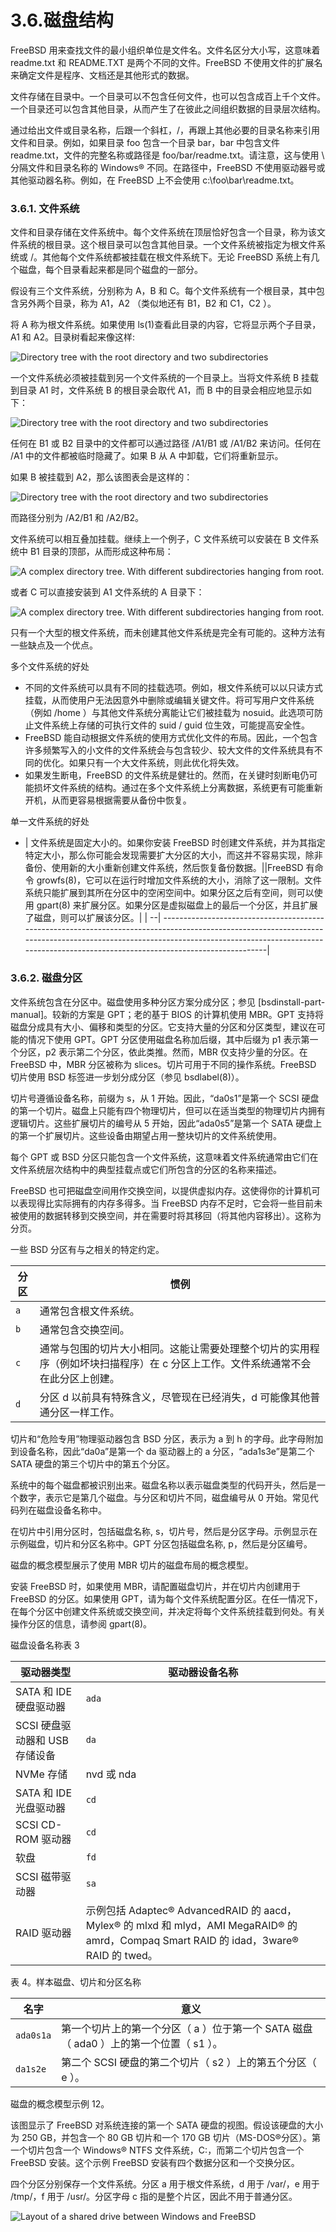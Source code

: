 # 3.6.磁盘结构

FreeBSD 用来查找文件的最小组织单位是文件名。文件名区分大小写，这意味着 readme.txt 和 README.TXT 是两个不同的文件。FreeBSD 不使用文件的扩展名来确定文件是程序、文档还是其他形式的数据。

文件存储在目录中。一个目录可以不包含任何文件，也可以包含成百上千个文件。一个目录还可以包含其他目录，从而产生了在彼此之间组织数据的目录层次结构。

通过给出文件或目录名称，后跟一个斜杠，/，再跟上其他必要的目录名称来引用文件和目录。例如，如果目录 foo 包含一个目录 bar，bar 中包含文件 readme.txt，文件的完整名称或路径是 foo/bar/readme.txt。请注意，这与使用 \ 分隔文件和目录名称的 Windows® 不同。在路径中，FreeBSD 不使用驱动器号或其他驱动器名称。例如，在 FreeBSD 上不会使用 c:\foo\bar\readme.txt。

### 3.6.1. 文件系统

文件和目录存储在文件系统中。每个文件系统在顶层恰好包含一个目录，称为该文件系统的根目录。这个根目录可以包含其他目录。一个文件系统被指定为根文件系统或 /。其他每个文件系统都被挂载在根文件系统下。无论 FreeBSD 系统上有几个磁盘，每个目录看起来都是同个磁盘的一部分。

假设有三个文件系统，分别称为 A，B 和 C。每个文件系统有一个根目录，其中包含另外两个目录，称为 A1，A2 （类似地还有 B1，B2 和 C1，C2 ）。

将 A 称为根文件系统。如果使用 ls(1)查看此目录的内容，它将显示两个子目录，A1 和 A2。目录树看起来像这样:

![Directory tree with the root directory and two subdirectories](https://docs.freebsd.org/images/books/handbook/basics/example-dir1.png)

一个文件系统必须被挂载到另一个文件系统的一个目录上。当将文件系统 B 挂载到目录 A1 时，文件系统 B 的根目录会取代 A1，而 B 中的目录会相应地显示如下：

![Directory tree with the root directory and two subdirectories](https://docs.freebsd.org/images/books/handbook/basics/example-dir2.png)

任何在 B1 或 B2 目录中的文件都可以通过路径 /A1/B1 或 /A1/B2 来访问。任何在 /A1 中的文件都被临时隐藏了。如果 B 从 A 中卸载，它们将重新显示。

如果 B 被挂载到 A2，那么该图表会是这样的：

![Directory tree with the root directory and two subdirectories](https://docs.freebsd.org/images/books/handbook/basics/example-dir3.png)

而路径分别为 /A2/B1 和 /A2/B2。

文件系统可以相互叠加挂载。继续上一个例子，C 文件系统可以安装在 B 文件系统中 B1 目录的顶部，从而形成这种布局：

![A complex directory tree. With different subdirectories hanging from root.](https://docs.freebsd.org/images/books/handbook/basics/example-dir4.png)

或者 C 可以直接安装到 A1 文件系统的 A 目录下：

![A complex directory tree. With different subdirectories hanging from root.](https://docs.freebsd.org/images/books/handbook/basics/example-dir5.png)

只有一个大型的根文件系统，而未创建其他文件系统是完全有可能的。这种方法有一些缺点及一个优点。

多个文件系统的好处

* 不同的文件系统可以具有不同的挂载选项。例如，根文件系统可以以只读方式挂载，从而使用户无法因意外中删除或编辑关键文件。将可写用户文件系统（例如 /home ）与其他文件系统分离能让它们被挂载为 nosuid。此选项可防止文件系统上存储的可执行文件的 suid / guid 位生效，可能提高安全性。
* FreeBSD 能自动根据文件系统的使用方式优化文件的布局。因此，一个包含许多频繁写入的小文件的文件系统会与包含较少、较大文件的文件系统具有不同的优化。如果只有一个大文件系统，则此优化将失效。
* 如果发生断电，FreeBSD 的文件系统是健壮的。然而，在关键时刻断电仍可能损坏文件系统的结构。通过在多个文件系统上分离数据，系统更有可能重新开机，从而更容易根据需要从备份中恢复。

单一文件系统的好处

* | 文件系统是固定大小的。如果你安装 FreeBSD 时创建文件系统，并为其指定特定大小，那么你可能会发现需要扩大分区的大小，而这并不容易实现，除非备份、使用新的大小重新创建文件系统，然后恢复备份数据。||FreeBSD 有命令 growfs(8)，它可以在运行时增加文件系统的大小，消除了这一限制。文件系统只能扩展到其所在分区中的空闲空间中。如果分区之后有空间，则可以使用 gpart(8) 来扩展分区。如果分区是虚拟磁盘上的最后一个分区，并且扩展了磁盘，则可以扩展该分区。|
  | --| --------------------------------------------------------------------------------------------------------------------------------------------------------------------------------------------------------------------------------------------------------|

### 3.6.2. 磁盘分区

文件系统包含在分区中。磁盘使用多种分区方案分成分区；参见 [bsdinstall-part-manual]。较新的方案是 GPT；老的基于 BIOS 的计算机使用 MBR。GPT 支持将磁盘分成具有大小、偏移和类型的分区。它支持大量的分区和分区类型，建议在可能的情况下使用 GPT。GPT 分区使用磁盘名称加后缀，其中后缀为 p1 表示第一个分区，p2 表示第二个分区，依此类推。然而，MBR 仅支持少量的分区。在 FreeBSD 中，MBR 分区被称为 slices。切片可用于不同的操作系统。FreeBSD 切片使用 BSD 标签进一步划分成分区（参见 bsdlabel(8)）。

切片号遵循设备名称，前缀为 s，从 1 开始。因此，“da0s1”是第一个 SCSI 硬盘的第一个切片。磁盘上只能有四个物理切片，但可以在适当类型的物理切片内拥有逻辑切片。这些扩展切片的编号从 5 开始，因此“ada0s5”是第一个 SATA 硬盘上的第一个扩展切片。这些设备由期望占用一整块切片的文件系统使用。

每个 GPT 或 BSD 分区只能包含一个文件系统，这意味着文件系统通常由它们在文件系统层次结构中的典型挂载点或它们所包含的分区的名称来描述。

FreeBSD 也可把磁盘空间用作交换空间，以提供虚拟内存。这使得你的计算机可以表现得比实际拥有的内存多得多。当 FreeBSD 内存不足时，它会将一些目前未被使用的数据转移到交换空间，并在需要时将其移回（将其他内容移出）。这称为分页。

一些 BSD 分区有与之相关的特定约定。

| 分区 | 惯例                                                                                                                            |
| ------ | --------------------------------------------------------------------------------------------------------------------------------- |
| `a`     | 通常包含根文件系统。                                                                                             |
| `b`     | 通常包含交换空间。                                                                                               |
| `c`     | 通常与包围的切片大小相同。这能让需要处理整个切片的实用程序（例如坏块扫描程序）在 c 分区上工作。文件系统通常不会在此分区上创建。|
| `d`     | 分区 d 以前具有特殊含义，尽管现在已经消失，d 可能像其他普通分区一样工作。                                       |

切片和“危险专用”物理驱动器包含 BSD 分区，表示为 a 到 h 的字母。此字母附加到设备名称，因此“da0a”是第一个 da 驱动器上的 a 分区，“ada1s3e”是第二个 SATA 硬盘的第三个切片中的第五个分区。

系统中的每个磁盘都被识别出来。磁盘名称以表示磁盘类型的代码开头，然后是一个数字，表示它是第几个磁盘。与分区和切片不同，磁盘编号从 0 开始。常见代码列在磁盘设备名称中。

在切片中引用分区时，包括磁盘名称, s，切片号，然后是分区字母。示例显示在示例磁盘，切片和分区名称中。GPT 分区包括磁盘名称, p，然后是分区编号。

磁盘的概念模型展示了使用 MBR 切片的磁盘布局的概念模型。

安装 FreeBSD 时，如果使用 MBR，请配置磁盘切片，并在切片内创建用于 FreeBSD 的分区。如果使用 GPT，请为每个文件系统配置分区。在任一情况下，在每个分区中创建文件系统或交换空间，并决定将每个文件系统挂载到何处。有关操作分区的信息，请参阅 gpart(8)。

磁盘设备名称表 3

| 驱动器类型           | 驱动器设备名称                                                                                                                      |
| ------------|----------- |
| SATA 和 IDE 硬盘驱动器         | `ada`                                                                                                                                                 |
| SCSI 硬盘驱动器和 USB 存储设备 | `da`                                                                                                                                                 |
| NVMe 存储                      | nvd 或 nda                                                                                                                                       |
| SATA 和 IDE 光盘驱动器         | `cd`                                                                                                                                                 |
| SCSI CD-ROM 驱动器             | `cd`                                                                                                                                                 |
|     软盘                    | `fd`                                                                                                                                                 |
| SCSI 磁带驱动器              | `sa`                                                                                                                                                 |
| RAID 驱动器                    | 示例包括 Adaptec® AdvancedRAID 的 aacd，Mylex® 的 mlxd 和 mlyd，AMI MegaRAID® 的 amrd，Compaq Smart RAID 的 idad，3ware® RAID 的 twed。|

表 4。样本磁盘、切片和分区名称

| 名字 | 意义                                                                                  |
| ------ | --------------------------------------------------------------------------------------- |
| `ada0s1a`     | 第一个切片上的第一个分区（ a ）位于第一个 SATA 磁盘（ ada0 ）上的第一个位置（ s1 ）。|
| `da1s2e`     | 第二个 SCSI 硬盘的第二个切片（ s2 ）上的第五个分区（ e ）。            |

磁盘的概念模型示例 12。

该图显示了 FreeBSD 对系统连接的第一个 SATA 硬盘的视图。假设该硬盘的大小为 250 GB，并包含一个 80 GB 切片和一个 170 GB 切片（MS-DOS®分区）。第一个切片包含一个 Windows® NTFS 文件系统，C:，而第二个切片包含一个 FreeBSD 安装。这个示例 FreeBSD 安装有四个数据分区和一个交换分区。

四个分区分别保存一个文件系统。分区 a 用于根文件系统，d 用于 /var/，e 用于 /tmp/，f 用于 /usr/。分区字母 c 指的是整个片区，因此不用于普通分区。

![Layout of a shared drive between Windows and FreeBSD](https://docs.freebsd.org/images/books/handbook/basics/disk-layout.png)
